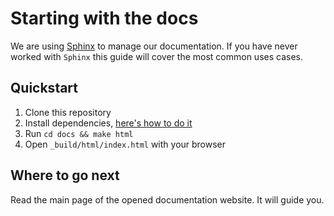 # Starting with the docs

We are using [Sphinx](http://www.sphinx-doc.org) to manage our documentation.
If you have never worked with `Sphinx` this guide
will cover the most common uses cases.

## Quickstart

1. Clone this repository
2. Install dependencies, [here's how to do it](pages/template/development.rst)
3. Run `cd docs && make html`
4. Open `_build/html/index.html` with your browser

## Where to go next

Read the main page of the opened documentation website. It will guide you.
